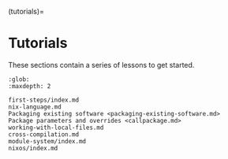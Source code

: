 (tutorials)=
# Tutorials

These sections contain a series of lessons to get started.

```{toctree}
:glob:
:maxdepth: 2

first-steps/index.md
nix-language.md
Packaging existing software <packaging-existing-software.md>
Package parameters and overrides <callpackage.md>
working-with-local-files.md
cross-compilation.md
module-system/index.md
nixos/index.md
```
